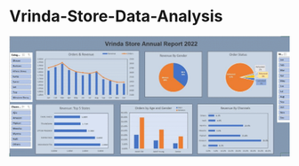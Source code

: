 # Vrinda-Store-Data-Analysis
![](https://github.com/Anni0223/Vrinda-Store-Data-Analysis/blob/master/Images/Dashboard_GIF.gif)
